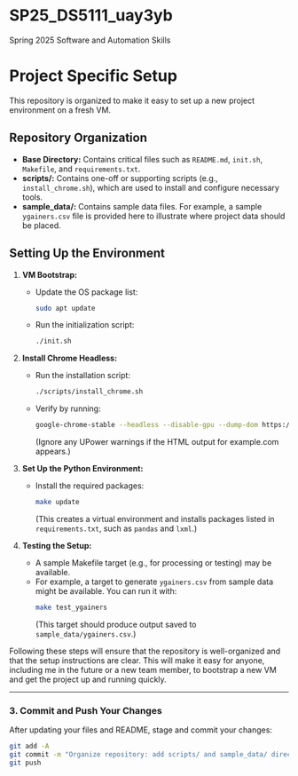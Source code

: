 # SP25_DS5111_uay3yb
Spring 2025 Software and Automation Skills


# Project Specific Setup

This repository is organized to make it easy to set up a new project environment on a fresh VM.

## Repository Organization

- **Base Directory:** Contains critical files such as `README.md`, `init.sh`, `Makefile`, and `requirements.txt`.
- **scripts/:** Contains one-off or supporting scripts (e.g., `install_chrome.sh`), which are used to install and configure necessary tools.
- **sample_data/:** Contains sample data files. For example, a sample `ygainers.csv` file is provided here to illustrate where project data should be placed.

## Setting Up the Environment

1. **VM Bootstrap:**
   - Update the OS package list:
     ```bash
     sudo apt update
     ```
   - Run the initialization script:
     ```bash
     ./init.sh
     ```

2. **Install Chrome Headless:**
   - Run the installation script:
     ```bash
     ./scripts/install_chrome.sh
     ```
   - Verify by running:
     ```bash
     google-chrome-stable --headless --disable-gpu --dump-dom https://example.com
     ```
     (Ignore any UPower warnings if the HTML output for example.com appears.)

3. **Set Up the Python Environment:**
   - Install the required packages:
     ```bash
     make update
     ```
     (This creates a virtual environment and installs packages listed in `requirements.txt`, such as `pandas` and `lxml`.)

4. **Testing the Setup:**
   - A sample Makefile target (e.g., for processing or testing) may be available.
   - For example, a target to generate `ygainers.csv` from sample data might be available. You can run it with:
     ```bash
     make test_ygainers
     ```
     (This target should produce output saved to `sample_data/ygainers.csv`.)

Following these steps will ensure that the repository is well-organized and that the setup instructions are clear. This will make it easy for anyone, including me in the future or a new team member, to bootstrap a new VM and get the project up and running quickly.

---

### 3. Commit and Push Your Changes

After updating your files and README, stage and commit your changes:

```bash
git add -A
git commit -m "Organize repository: add scripts/ and sample_data/ directories, update README"
git push

